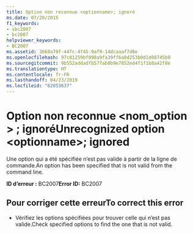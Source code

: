 ```yaml
---
title: Option non reconnue <optionname>; ignoré
ms.date: 07/20/2015
f1_keywords:
- vbc2007
- bc2007
helpviewer_keywords:
- BC2007
ms.assetid: 3668a70f-44fc-4f45-9af9-14dcaaaf7d8e
ms.openlocfilehash: 97c81259bf098a9fa39ff6a8d253b0d1d08745b0
ms.sourcegitcommit: 9b552addadfb57fab0b9e7852ed4f1f1b8a42f8e
ms.translationtype: HT
ms.contentlocale: fr-FR
ms.lasthandoff: 04/23/2019
ms.locfileid: "62053637"
---
```

# <a name="unrecognized-option-optionname-ignored"></a><span data-ttu-id="9abe1-102">Option non reconnue \<nom_option > ; ignoré</span><span class="sxs-lookup"><span data-stu-id="9abe1-102">Unrecognized option \<optionname>; ignored</span></span>
<span data-ttu-id="9abe1-103">Une option qui a été spécifiée n’est pas valide à partir de la ligne de commande.</span><span class="sxs-lookup"><span data-stu-id="9abe1-103">An option has been specified that is not valid from the command line.</span></span>  
  
 <span data-ttu-id="9abe1-104">**ID d’erreur :** BC2007</span><span class="sxs-lookup"><span data-stu-id="9abe1-104">**Error ID:** BC2007</span></span>  
  
## <a name="to-correct-this-error"></a><span data-ttu-id="9abe1-105">Pour corriger cette erreur</span><span class="sxs-lookup"><span data-stu-id="9abe1-105">To correct this error</span></span>  
  
- <span data-ttu-id="9abe1-106">Vérifiez les options spécifiées pour trouver celle qui n’est pas valide.</span><span class="sxs-lookup"><span data-stu-id="9abe1-106">Check specified options to find the one that is not valid.</span></span>